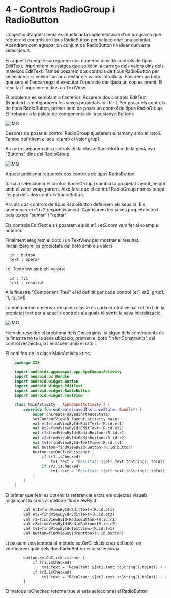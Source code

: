 # 4 -  Controls RadioGroup i RadioButton

L'objectiu d'aquest tema es practicar la implementació d'un programa que requereixi controls de tipus RadioButton per seleccionar una activitat. Apendrem com agrupar un conjunt de RadioButton i validar quin esta seleccionat.

En aquest exemple carregarem dos numeros dins de controls de tipus EditText. Imprimirem missatges que solicitin la carrega dels valors dins dels mateixos EditText. També posarem dos controls de tipus RadioButton per seleccionar si volem sumar o restar els valors introduits. Posarem un botó que sera el l'encarregat d'executar l'operacio desitjada un cop es premi. El resultat l'imprimirem dins un TextView.

El problema es semblant a l'anterior. Posarem  dos  controls EditText (Number) i configurarem les seves propietats id i hint. Per posar els controls de tipus RadioButton, primer hem  de posar un control de tipus RadioGroup. El trobaras a la paleta de components de la pestanya Buttons

![IMG]()

Despres de posar el control RadioGroup  ajustarem el tamany amb el ratolí. Tambe definirem el seu id amb el valor grup1.

Ara arrossegarem dos controls de la classe RadioButton de la pestanya "Buttons" dins del RadioGroup

![IMG]()

Aquest problema requereix dos controls de tipus RadioButton.

torna a seleccionar el control RadioGroup i cambia  la  propietat layout_height amb el valor  wrap_parent. Això fara que el control RadioGroup nomes ocupi l'espai dels dos controls RadioButton.

Ara als dos controls de tipus RadioButton definirem els seus id. Els anomenarem r1 i r2 respectivament. Cambiarem les seves propietats text pels textos "sumar" i "restar".

Els controls EditText els i posarem els id et1 i et2 com vam fer al exemple anterior.

Finalment afegirem el botó i un TextView per mostrar el resultat. Inicialitzarem les propietats del botó amb els valors

```text
  id : button
  text : operar
```

I el TextView amb els valors:

```text
  id : tv1
  text : resultat
```

A la finestra "Component Tree" el id definit per cada control (et1, et2, grup1, r1, r2, tv1)

També podem observar de quina classe és cada control visual i el text de la propietat text per a aquells controls als quals té sentit la seva inicialització.

![IMG]()

Hem de resoldre el problema dels Constraints, si algun dels components de la finestra no te la seva ubicacio, premen el  botó "Infer Constraints" del control respectiu, o l'enllacem amb el ratolí.

El codi fon de la clase  MainActivity.kt es:

```Kotlin
    package XXX

    import androidx.appcompat.app.AppCompatActivity
    import android.os.Bundle
    import android.widget.Button
    import android.widget.EditText
    import android.widget.RadioButton
    import android.widget.TextView

    class MainActivity : AppCompatActivity() {
        override fun onCreate(savedInstanceState: Bundle?) {
            super.onCreate(savedInstanceState)
            setContentView(R.layout.activity_main)
            val et1=findViewById<EditText>(R.id.et1)
            val et2=findViewById<EditText>(R.id.et2)
            val r1=findViewById<RadioButton>(R.id.r1)
            val r2=findViewById<RadioButton>(R.id.r2)
            val tv1=findViewById<TextView>(R.id.tv1)
            val button=findViewById<Button>(R.id.button)
            button.setOnClickListener {
                if (r1.isChecked)
                    tv1.text = "Resultat: ${et1.text.toString().toInt() + et2.text.toString().toInt()}"
                if (r2.isChecked)
                    tv1.text = "Resultat: ${et1.text.toString().toInt() - et2.text.toString().toInt()}"
            }
        }
    }
```

El primer que fem es obtenir la referencia a tots els objectes visuals mitjançant la crida al mètode 'findViewById'

```txt
        val et1=findViewById<EditText>(R.id.et1)
        val et2=findViewById<EditText>(R.id.et2)
        val r1=findViewById<RadioButton>(R.id.r1)
        val r2=findViewById<RadioButton>(R.id.r2)
        val tv1=findViewById<TextView>(R.id.tv1)
        val button=findViewById<Button>(R.id.button)
```

Li passem una lambda al mètode setOnClickListener del botó, on verificarem quin dels dos RadioButton esta seleccionat

```txt
        button.setOnClickListener {
            if (r1.isChecked)
                tv1.text = "Resultat: ${et1.text.toString().toInt() + et2.text.toString().toInt()}"
            if (r2.isChecked)
                tv1.text = "Resultat: ${et1.text.toString().toInt() - et2.text.toString().toInt()}"
        }
```

El metode isChecked retorna true si esta seleccionat el RadioButton